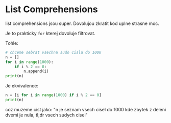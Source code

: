 # List Comprehensions
list comprehensions jsou super.
Dovolujou zkratit kod uplne strasne moc.

Je to prakticky `for` kterej dovoluje filtrovat.

Tohle:
```python
# chceme sebrat vsechna sudo cisla do 1000
n = []
for i in range(1000):
	if i % 2 == 0:
		n.append(i)
print(n)
```
Je ekvivalence:
```python
n = [i for i in range(1000) if i % 2 == 0]
print(n)
```
coz muzeme cist jako: "n je seznam vsech cisel do 1000 kde zbytek z deleni dvemi je nula, tl;dr vsech sudych cisel"
